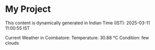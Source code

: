 # My Project

This content is dynamically generated in Indian Time (IST): 2025-03-11 11:00:55 IST


Current Weather in Coimbatore:
Temperature: 30.88 °C
Condition: few clouds
